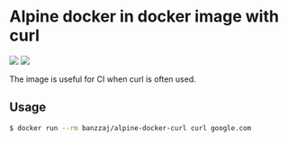 # Alpine docker in docker image with curl

[![](https://images.microbadger.com/badges/version/banzzaj/alpine-docker-curl.svg)](https://microbadger.com/images/banzzaj/alpine-docker-curl "Get your own version badge on microbadger.com") [![](https://images.microbadger.com/badges/image/banzzaj/alpine-docker-curl.svg)](https://microbadger.com/images/banzzaj/alpine-docker-curl "Get your own image badge on microbadger.com")

The image is useful for CI when curl is often used.

## Usage

```bash
$ docker run --rm banzzaj/alpine-docker-curl curl google.com 
```

